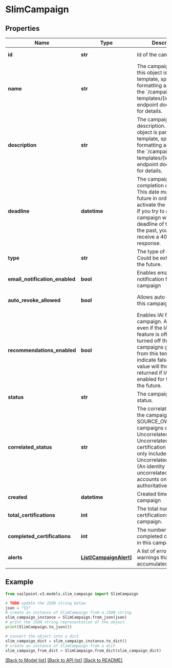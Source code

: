 # SlimCampaign


## Properties

Name | Type | Description | Notes
------------ | ------------- | ------------- | -------------
**id** | **str** | Id of the campaign | [optional] [readonly] 
**name** | **str** | The campaign name. If this object is part of a template, special formatting applies; see the &#x60;/campaign-templates/{id}/generate&#x60; endpoint documentation for details. | 
**description** | **str** | The campaign description. If this object is part of a template, special formatting applies; see the &#x60;/campaign-templates/{id}/generate&#x60; endpoint documentation for details. | 
**deadline** | **datetime** | The campaign&#39;s completion deadline.  This date must be in the future in order to activate the campaign.  If you try to activate a campaign with a deadline of today or in the past, you will receive a 400 error response. | [optional] 
**type** | **str** | The type of campaign. Could be extended in the future. | 
**email_notification_enabled** | **bool** | Enables email notification for this campaign | [optional] [default to False]
**auto_revoke_allowed** | **bool** | Allows auto revoke for this campaign | [optional] [default to False]
**recommendations_enabled** | **bool** | Enables IAI for this campaign. Accepts true even if the IAI product feature is off. If IAI is turned off then campaigns generated from this template will indicate false. The real value will then be returned if IAI is ever enabled for the org in the future. | [optional] [default to False]
**status** | **str** | The campaign&#39;s current status. | [optional] [readonly] 
**correlated_status** | **str** | The correlatedStatus of the campaign. Only SOURCE_OWNER campaigns can be Uncorrelated. An Uncorrelated certification campaign only includes Uncorrelated identities (An identity is uncorrelated if it has no accounts on an authoritative source). | [optional] 
**created** | **datetime** | Created time of the campaign | [optional] [readonly] 
**total_certifications** | **int** | The total number of certifications in this campaign. | [optional] [readonly] 
**completed_certifications** | **int** | The number of completed certifications in this campaign. | [optional] [readonly] 
**alerts** | [**List[CampaignAlert]**](CampaignAlert.md) | A list of errors and warnings that have accumulated. | [optional] [readonly] 

## Example

```python
from sailpoint.v3.models.slim_campaign import SlimCampaign

# TODO update the JSON string below
json = "{}"
# create an instance of SlimCampaign from a JSON string
slim_campaign_instance = SlimCampaign.from_json(json)
# print the JSON string representation of the object
print(SlimCampaign.to_json())

# convert the object into a dict
slim_campaign_dict = slim_campaign_instance.to_dict()
# create an instance of SlimCampaign from a dict
slim_campaign_from_dict = SlimCampaign.from_dict(slim_campaign_dict)
```
[[Back to Model list]](../README.md#documentation-for-models) [[Back to API list]](../README.md#documentation-for-api-endpoints) [[Back to README]](../README.md)


